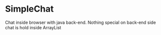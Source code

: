 SimpleChat
==========

Chat inside browser with java back-end. Nothing special on back-end side chat is hold inside ArrayList
